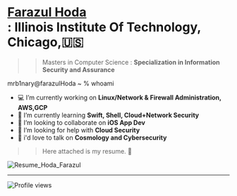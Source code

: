 # <div class="badge-base LI-profile-badge" data-locale="en_US" data-size="medium" data-theme="dark" data-type="VERTICAL" data-vanity="farazul-hoda" data-version="v1"><a class="badge-base__link LI-simple-link" href="https://www.linkedin.com/in/farazul-hoda?trk=profile-badge">Farazul Hoda</a></div>: Illinois Institute Of Technology, Chicago,🇺🇸

>> Masters in Computer Science
       : **Specialization in Information Security and Assurance**

   mrb1nary@farazulHoda ~ % whoami
- 💻 I’m currently working on <b>Linux/Network & Firewall Administration, AWS,GCP </b>
- 🌱 I’m currently learning <b>Swift, Shell, Cloud+Network Security</b>
- 👯 I’m looking to collaborate on <b>iOS App Dev</b>
- 🤔 I’m looking for help with <b>Cloud Security</b>
- 💬 i'd love to talk on <b>Cosmology and Cybersecurity</b>

 >> Here attached is my resume. 🔗
 >> 
![Resume_Hoda_Farazul](https://user-images.githubusercontent.com/42433776/192667999-f07e7600-5c80-465f-aced-924abd31879f.jpg)

</p>

****
![Profile views](https://gpvc.arturio.dev/farazulhoda)

